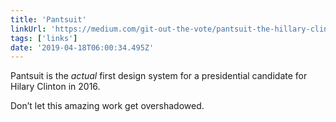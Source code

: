 ```yaml
---
title: 'Pantsuit'
linkUrl: 'https://medium.com/git-out-the-vote/pantsuit-the-hillary-clinton-ui-pattern-library-238e9bf06b54'
tags: ['links'] 
date: '2019-04-18T06:00:34.495Z'
---
```

Pantsuit is the *actual* first design system for a presidential candidate for Hilary Clinton in 2016.

Don’t let this amazing work get overshadowed.  